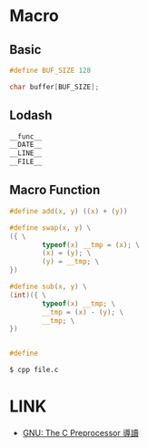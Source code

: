 # Macro

## Basic
```C
#define BUF_SIZE 128

char buffer[BUF_SIZE];
```

## Lodash
```C
__func__
__DATE__
__LINE__
__FILE__
```

## Macro Function
```C
#define add(x, y) ((x) + (y))

#define swap(x, y) \
({ \
        typeof(x) __tmp = (x); \
        (x) = (y); \
        (y) = __tmp; \
})

#define sub(x, y) \
(int)({ \
        typeof(x) __tmp; \
        __tmp = (x) - (y); \
        __tmp; \
})


#define
```

```sh
$ cpp file.c
```

# LINK
- [GNU: The C Preprocessor 導讀](http://wen00072-blog.logdown.com/posts/146624-talk-about-c-macros)
